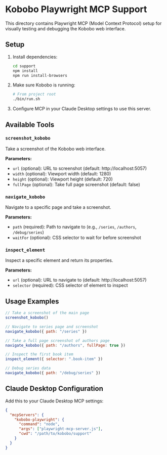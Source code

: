 # Kobobo Playwright MCP Support

This directory contains Playwright MCP (Model Context Protocol) setup for visually testing and debugging the Kobobo web interface.

## Setup

1. Install dependencies:
   ```bash
   cd support
   npm install
   npm run install-browsers
   ```

2. Make sure Kobobo is running:
   ```bash
   # From project root
   ./bin/run.sh
   ```

3. Configure MCP in your Claude Desktop settings to use this server.

## Available Tools

### `screenshot_kobobo`
Take a screenshot of the Kobobo web interface.

**Parameters:**
- `url` (optional): URL to screenshot (default: http://localhost:5057)
- `width` (optional): Viewport width (default: 1280)
- `height` (optional): Viewport height (default: 720)
- `fullPage` (optional): Take full page screenshot (default: false)

### `navigate_kobobo`
Navigate to a specific page and take a screenshot.

**Parameters:**
- `path` (required): Path to navigate to (e.g., `/series`, `/authors`, `/debug/series`)
- `waitFor` (optional): CSS selector to wait for before screenshot

### `inspect_element`
Inspect a specific element and return its properties.

**Parameters:**
- `url` (optional): URL to navigate to (default: http://localhost:5057)
- `selector` (required): CSS selector of element to inspect

## Usage Examples

```javascript
// Take a screenshot of the main page
screenshot_kobobo()

// Navigate to series page and screenshot
navigate_kobobo({ path: "/series" })

// Take a full page screenshot of authors page
navigate_kobobo({ path: "/authors", fullPage: true })

// Inspect the first book item
inspect_element({ selector: ".book-item" })

// Debug series data
navigate_kobobo({ path: "/debug/series" })
```

## Claude Desktop Configuration

Add this to your Claude Desktop MCP settings:

```json
{
  "mcpServers": {
    "kobobo-playwright": {
      "command": "node",
      "args": ["playwright-mcp-server.js"],
      "cwd": "/path/to/kobobo/support"
    }
  }
}
```